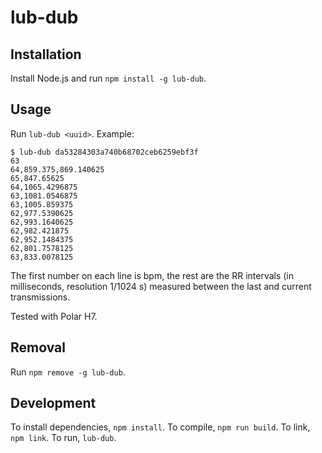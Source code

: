 # lub-dub

## Installation

Install Node.js and run `npm install -g lub-dub`.

## Usage

Run `lub-dub <uuid>`. Example:

    $ lub-dub da53284303a740b68702ceb6259ebf3f
    63
    64,859.375,869.140625
    65,847.65625
    64,1065.4296875
    63,1081.0546875
    63,1005.859375
    62,977.5390625
    62,993.1640625
    62,982.421875
    62,952.1484375
    62,801.7578125
    63,833.0078125

The first number on each line is bpm, the rest are the RR intervals (in milliseconds, resolution 1/1024 s) measured between the last and current transmissions.

Tested with Polar H7.

## Removal

Run `npm remove -g lub-dub`.

## Development

To install dependencies, `npm install`. To compile, `npm run build`. To link, `npm link`. To run, `lub-dub`.
